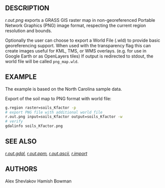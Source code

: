 ## DESCRIPTION

*r.out.png* exports a GRASS GIS raster map in non-georeferenced Portable
Network Graphics (PNG) image format, respecting the current region
resolution and bounds.

Optionally the user can choose to export a World File (.wld) to provide
basic georeferencing support. When used with the transparency flag this
can create images useful for KML, TMS, or WMS overlays. (e.g. for use in
Google Earth or as OpenLayers tiles) If output is redirected to stdout,
the world file will be called `png_map.wld`.

## EXAMPLE

The example is based on the North Carolina sample data.

Export of the soil map to PNG format with world file:

```bash
g.region raster=soils_Kfactor -p
# export PNG file with additional world file
r.out.png input=soils_Kfactor output=soils_Kfactor -w
# verify
gdalinfo soils_Kfactor.png
```

## SEE ALSO

*[r.out.gdal](r.out.gdal.md), [r.out.ppm](r.out.ppm.md),
[r.out.ascii](r.out.ascii.md), [r.import](r.import.md)*

## AUTHORS

Alex Shevlakov
Hamish Bowman
